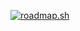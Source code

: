 [![roadmap.sh](https://roadmap.sh/card/wide/66c0d496837d383f4ab8a128?variant=dark&roadmaps=datastructures-and-algorithms%2Cpython)](https://roadmap.sh)
